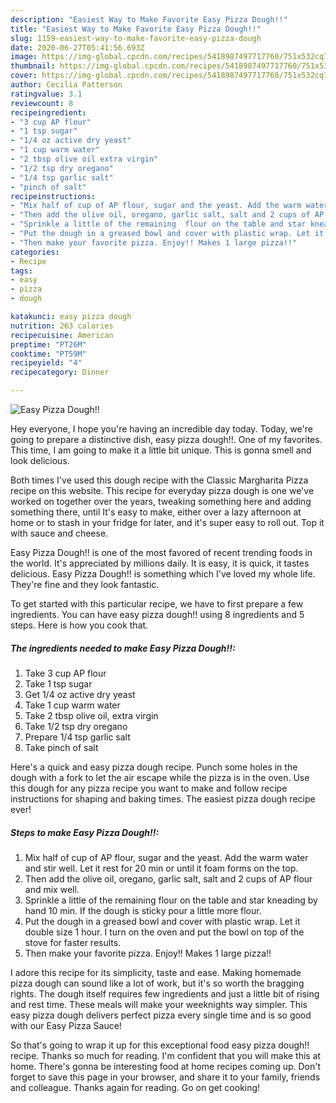 ```yaml
---
description: "Easiest Way to Make Favorite Easy Pizza Dough!!"
title: "Easiest Way to Make Favorite Easy Pizza Dough!!"
slug: 1159-easiest-way-to-make-favorite-easy-pizza-dough
date: 2020-06-27T05:41:56.693Z
image: https://img-global.cpcdn.com/recipes/5418987497717760/751x532cq70/easy-pizza-dough-recipe-main-photo.jpg
thumbnail: https://img-global.cpcdn.com/recipes/5418987497717760/751x532cq70/easy-pizza-dough-recipe-main-photo.jpg
cover: https://img-global.cpcdn.com/recipes/5418987497717760/751x532cq70/easy-pizza-dough-recipe-main-photo.jpg
author: Cecilia Patterson
ratingvalue: 3.1
reviewcount: 8
recipeingredient:
- "3 cup AP flour"
- "1 tsp sugar"
- "1/4 oz active dry yeast"
- "1 cup warm water"
- "2 tbsp olive oil extra virgin"
- "1/2 tsp dry oregano"
- "1/4 tsp garlic salt"
- "pinch of salt"
recipeinstructions:
- "Mix half of cup of AP flour, sugar and the yeast. Add the warm water and stir well. Let it rest for 20 min or until it foam forms  on the top."
- "Then add the olive oil, oregano, garlic salt, salt and 2 cups of AP flour and mix well."
- "Sprinkle a little of the remaining  flour on the table and star kneading by hand 10 min. If the dough is sticky pour a little more flour."
- "Put the dough in a greased bowl and cover with plastic wrap. Let it double size 1 hour. I turn on the oven and put the bowl on top of the stove for faster results."
- "Then make your favorite pizza. Enjoy!! Makes 1 large pizza!!"
categories:
- Recipe
tags:
- easy
- pizza
- dough

katakunci: easy pizza dough 
nutrition: 263 calories
recipecuisine: American
preptime: "PT26M"
cooktime: "PT59M"
recipeyield: "4"
recipecategory: Dinner

---
```



![Easy Pizza Dough!!](https://img-global.cpcdn.com/recipes/5418987497717760/751x532cq70/easy-pizza-dough-recipe-main-photo.jpg)

Hey everyone, I hope you're having an incredible day today. Today, we're going to prepare a distinctive dish, easy pizza dough!!. One of my favorites. This time, I am going to make it a little bit unique. This is gonna smell and look delicious.

Both times I&#39;ve used this dough recipe with the Classic Margharita Pizza recipe on this website. This recipe for everyday pizza dough is one we&#39;ve worked on together over the years, tweaking something here and adding something there, until It&#39;s easy to make, either over a lazy afternoon at home or to stash in your fridge for later, and it&#39;s super easy to roll out. Top it with sauce and cheese.

Easy Pizza Dough!! is one of the most favored of recent trending foods in the world. It's appreciated by millions daily. It is easy, it is quick, it tastes delicious. Easy Pizza Dough!! is something which I've loved my whole life. They're fine and they look fantastic.


To get started with this particular recipe, we have to first prepare a few ingredients. You can have easy pizza dough!! using 8 ingredients and 5 steps. Here is how you cook that.

<!--inarticleads1-->

##### The ingredients needed to make Easy Pizza Dough!!:

1. Take 3 cup AP flour
1. Take 1 tsp sugar
1. Get 1/4 oz active dry yeast
1. Take 1 cup warm water
1. Take 2 tbsp olive oil, extra virgin
1. Take 1/2 tsp dry oregano
1. Prepare 1/4 tsp garlic salt
1. Take pinch of salt


Here&#39;s a quick and easy pizza dough recipe. Punch some holes in the dough with a fork to let the air escape while the pizza is in the oven. Use this dough for any pizza recipe you want to make and follow recipe instructions for shaping and baking times. The easiest pizza dough recipe ever! 

<!--inarticleads2-->

##### Steps to make Easy Pizza Dough!!:

1. Mix half of cup of AP flour, sugar and the yeast. Add the warm water and stir well. Let it rest for 20 min or until it foam forms  on the top.
1. Then add the olive oil, oregano, garlic salt, salt and 2 cups of AP flour and mix well.
1. Sprinkle a little of the remaining  flour on the table and star kneading by hand 10 min. If the dough is sticky pour a little more flour.
1. Put the dough in a greased bowl and cover with plastic wrap. Let it double size 1 hour. I turn on the oven and put the bowl on top of the stove for faster results.
1. Then make your favorite pizza. Enjoy!! Makes 1 large pizza!!


I adore this recipe for its simplicity, taste and ease. Making homemade pizza dough can sound like a lot of work, but it&#39;s so worth the bragging rights. The dough itself requires few ingredients and just a little bit of rising and rest time. These meals will make your weeknights way simpler. This easy pizza dough delivers perfect pizza every single time and is so good with our Easy Pizza Sauce! 

So that's going to wrap it up for this exceptional food easy pizza dough!! recipe. Thanks so much for reading. I'm confident that you will make this at home. There's gonna be interesting food at home recipes coming up. Don't forget to save this page in your browser, and share it to your family, friends and colleague. Thanks again for reading. Go on get cooking!

